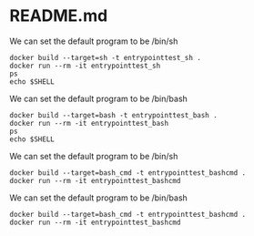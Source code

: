 # README.md
We can set the default program to be /bin/sh
```
docker build --target=sh -t entrypointtest_sh .
docker run --rm -it entrypointtest_sh
ps
echo $SHELL             
```

We can set the default program to be /bin/bash
```
docker build --target=bash -t entrypointtest_bash .
docker run --rm -it entrypointtest_bash             
ps
echo $SHELL             
```

We can set the default program to be /bin/sh
```
docker build --target=bash_cmd -t entrypointtest_bashcmd .
docker run --rm -it entrypointtest_bashcmd                       
```
We can set the default program to be /bin/bash
```
docker build --target=bash_cmd -t entrypointtest_bashcmd .
docker run --rm -it entrypointtest_bashcmd                       
```

